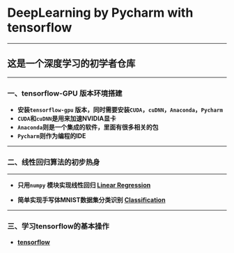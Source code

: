 # DeepLearning by Pycharm with tensorflow 
---

## 这是一个深度学习的初学者仓库
---
### 一、tensorflow-GPU 版本环境搭建
   + **安装`tensorflow-gpu` 版本，同时需要安装`CUDA`，`cuDNN`，`Anaconda`，`Pycharm`**
   + **`CUDA`和`cuDNN`是用来加速NVIDIA显卡**
   + **`Anaconda`则是一个集成的软件，里面有很多相关的包**
   + **`Pycharm`则作为编程的IDE**
---
### 二、线性回归算法的初步热身
---
   + **只用`numpy` 模块实现线性回归 [Linear Regression](https://github.com/Sommer1111/DeepLearning-pycharm/blob/master/linear%20regression.py)**

   + **简单实现手写体MNIST数据集分类识别 [Classification ](https://github.com/Sommer1111/DeepLearning-pycharm/blob/master/Classification_MNIST.py)**
---
### 三、学习tensorflow的基本操作
   + **[tensorflow](https://github.com/Sommer1111/DeepLearning-tensorflow/tree/master/tensorflow)**
